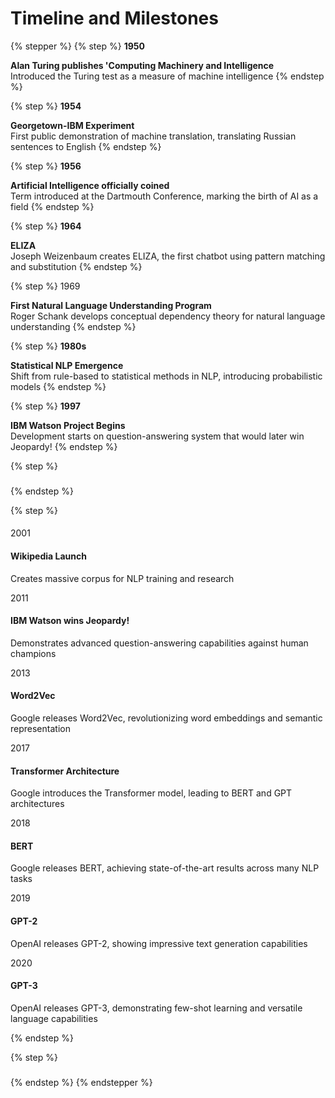 # Timeline and Milestones



{% stepper %}
{% step %}
**1950**

**Alan Turing publishes 'Computing Machinery and Intelligence**\
Introduced the Turing test as a measure of machine intelligence
{% endstep %}

{% step %}
**1954**

**Georgetown-IBM Experiment**\
First public demonstration of machine translation, translating Russian sentences to English
{% endstep %}

{% step %}
**1956**

**Artificial Intelligence officially coined**\
Term introduced at the Dartmouth Conference, marking the birth of AI as a field
{% endstep %}

{% step %}
**1964**

**ELIZA**\
Joseph Weizenbaum creates ELIZA, the first chatbot using pattern matching and substitution
{% endstep %}

{% step %}
1969&#x20;

**First Natural Language Understanding Program**\
Roger Schank develops conceptual dependency theory for natural language understanding
{% endstep %}

{% step %}
**1980s**

**Statistical NLP Emergence**\
Shift from rule-based to statistical methods in NLP, introducing probabilistic models
{% endstep %}

{% step %}
**1997**

**IBM Watson Project Begins**\
Development starts on question-answering system that would later win Jeopardy!
{% endstep %}

{% step %}
###


{% endstep %}

{% step %}


####





####





####



2001

#### Wikipedia Launch

Creates massive corpus for NLP training and research

2011

#### IBM Watson wins Jeopardy!

Demonstrates advanced question-answering capabilities against human champions

2013

#### Word2Vec

Google releases Word2Vec, revolutionizing word embeddings and semantic representation

2017

#### Transformer Architecture

Google introduces the Transformer model, leading to BERT and GPT architectures

2018

#### BERT

Google releases BERT, achieving state-of-the-art results across many NLP tasks

2019

#### GPT-2

OpenAI releases GPT-2, showing impressive text generation capabilities

2020

#### GPT-3

OpenAI releases GPT-3, demonstrating few-shot learning and versatile language capabilities


{% endstep %}

{% step %}
###


{% endstep %}
{% endstepper %}

